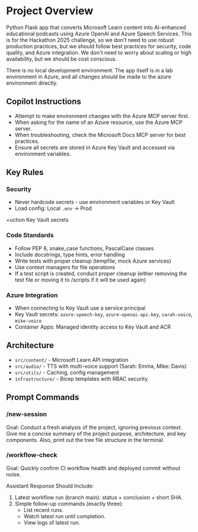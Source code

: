 #  Project Overview
Python Flask app that converts Microsoft Learn content into AI-enhanced educational podcasts using Azure OpenAI and Azure Speech Services. This is for the Hackathon 2025 challenge, so we don't need to use robust production practices, but we should follow best practices for security, code quality, and Azure integration. We don't need to worry about scaling or high availability, but we should be cost conscious.

There is no local development environment. The app itself is in a lab environment in Azure, and all changes should be made to the azure environment directly.

## Copilot Instructions
- Attempt to make environment changes with the Azure MCP server first.
- When asking for the name of an Azure resource, use the Azure MCP server.
- When troubleshooting, check the Microsoft Docs MCP server for best practices.
- Ensure all secrets are stored in Azure Key Vault and accessed via environment variables.

## Key Rules

### Security
- Never hardcode secrets - use environment variables or Key Vault
- Load config: Local `.env` → Prod

+uction Key Vault secrets

### Code Standards
- Follow PEP 8, snake_case functions, PascalCase classes
- Include docstrings, type hints, error handling
- Write tests with proper cleanup (tempfile, mock Azure services)
- Use context managers for file operations
- If a test script is created, conduct proper cleanup (either removing the test file or moving it to /scripts if it will be used again)

### Azure Integration
- When connecting to Key Vault use a service principal
- Key Vault secrets: `azure-speech-key`, `azure-openai-api-key`, `sarah-voice`, `mike-voice`
- Container Apps: Managed identity access to Key Vault and ACR

## Architecture
- `src/content/` - Microsoft Learn API integration
- `src/audio/` - TTS with multi-voice support (Sarah: Emma, Mike: Davis)
- `src/utils/` - Caching, config management
- `infrastructure/` - Bicep templates with RBAC security

## Prompt Commands

### /new-session
Goal: Conduct a fresh analysis of the project, ignoring previous context. Give me a concise summary of the project purpose, architecture, and key components. Also, print out the tree file structure in the terminal.

### /workflow-check

Goal: Quickly confirm CI workflow health and deployed commit without noise.

Assistant Response Should Include:
1. Latest workflow run (branch main): status + conclusion + short SHA.
2. Simple follow-up commands (exactly three):
	 - List recent runs.
	 - Watch latest run until completion.
	 - View logs of latest run.
